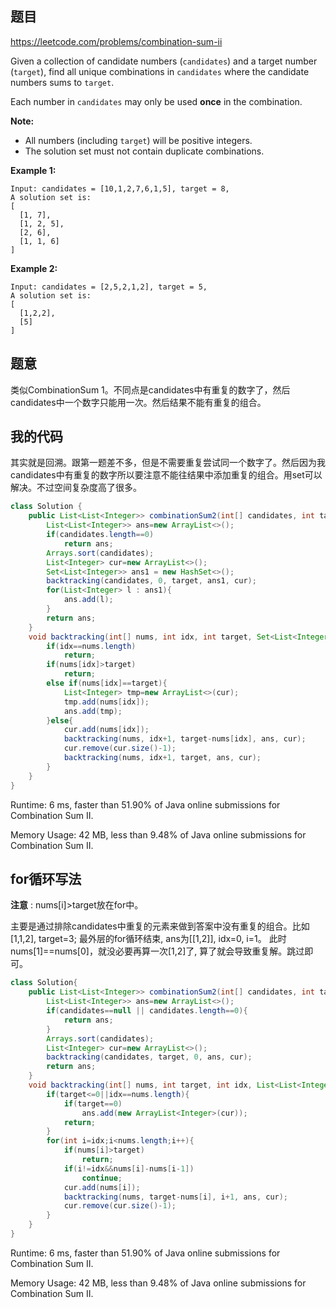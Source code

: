 ## 题目

https://leetcode.com/problems/combination-sum-ii

Given a collection of candidate numbers (`candidates`) and a target number (`target`), find all unique combinations in `candidates` where the candidate numbers sums to `target`.

Each number in `candidates` may only be used **once** in the combination.

**Note:**

- All numbers (including `target`) will be positive integers.
- The solution set must not contain duplicate combinations.

**Example 1:**

```
Input: candidates = [10,1,2,7,6,1,5], target = 8,
A solution set is:
[
  [1, 7],
  [1, 2, 5],
  [2, 6],
  [1, 1, 6]
]
```

**Example 2:**

```
Input: candidates = [2,5,2,1,2], target = 5,
A solution set is:
[
  [1,2,2],
  [5]
]
```



## 题意

类似CombinationSum 1。不同点是candidates中有重复的数字了，然后candidates中一个数字只能用一次。然后结果不能有重复的组合。



## 我的代码

其实就是回溯。跟第一题差不多，但是不需要重复尝试同一个数字了。然后因为我candidates中有重复的数字所以要注意不能往结果中添加重复的组合。用set可以解决。不过空间复杂度高了很多。

```java
class Solution {
    public List<List<Integer>> combinationSum2(int[] candidates, int target) {
        List<List<Integer>> ans=new ArrayList<>();
        if(candidates.length==0)
            return ans;
        Arrays.sort(candidates);
        List<Integer> cur=new ArrayList<>();
        Set<List<Integer>> ans1 = new HashSet<>();
        backtracking(candidates, 0, target, ans1, cur);
        for(List<Integer> l : ans1){
            ans.add(l);
        }
        return ans;
    }
    void backtracking(int[] nums, int idx, int target, Set<List<Integer>> ans, List<Integer> cur){
        if(idx==nums.length)
            return;
        if(nums[idx]>target)
            return;
        else if(nums[idx]==target){
            List<Integer> tmp=new ArrayList<>(cur);
            tmp.add(nums[idx]);
            ans.add(tmp);
        }else{
            cur.add(nums[idx]);
            backtracking(nums, idx+1, target-nums[idx], ans, cur);
            cur.remove(cur.size()-1);
            backtracking(nums, idx+1, target, ans, cur);
        }
    }
}
```



Runtime: 6 ms, faster than 51.90% of Java online submissions for Combination Sum II.

Memory Usage: 42 MB, less than 9.48% of Java online submissions for Combination Sum II.



## for循环写法

**注意** : nums[i]>target放在for中。

主要是通过排除candidates中重复的元素来做到答案中没有重复的组合。比如[1,1,2], target=3; 最外层的for循环结束, ans为[[1,2]], idx=0, i=1。 此时nums[1]==nums[0]，就没必要再算一次[1,2]了, 算了就会导致重复解。跳过即可。

```java
class Solution{
    public List<List<Integer>> combinationSum2(int[] candidates, int target){
        List<List<Integer>> ans=new ArrayList<>();
        if(candidates==null || candidates.length==0){
            return ans;
        }
        Arrays.sort(candidates);
        List<Integer> cur=new ArrayList<>();
        backtracking(candidates, target, 0, ans, cur);
        return ans;
    }
    void backtracking(int[] nums, int target, int idx, List<List<Integer> ans, List<Integer> cur){
        if(target<=0||idx==nums.length){
            if(target==0)
                ans.add(new ArrayList<Integer>(cur));
    		return;           
        }
        for(int i=idx;i<nums.length;i++){
            if(nums[i]>target)
                return;
            if(i!=idx&&nums[i]-nums[i-1])
                continue;
            cur.add(nums[i]);
            backtracking(nums, target-nums[i], i+1, ans, cur);
            cur.remove(cur.size()-1);
        }
    }
}
```

Runtime: 6 ms, faster than 51.90% of Java online submissions for Combination Sum II.

Memory Usage: 42 MB, less than 9.48% of Java online submissions for Combination Sum II.